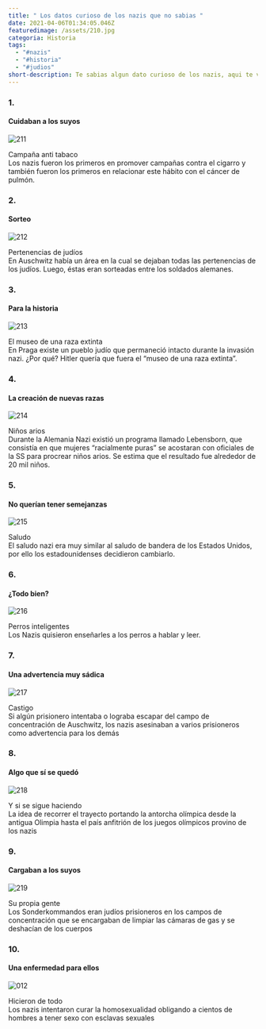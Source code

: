 ```yaml
---
title: " Los datos curioso de los nazis que no sabias "
date: 2021-04-06T01:34:05.046Z
featuredimage: /assets/210.jpg
categoria: Historia
tags:
  - "#nazis"
  - "#historia"
  - "#judios"
short-description: Te sabias algun dato curioso de los nazis, aqui te van 10
---
```

### 1.

#### Cuidaban a los suyos 

![211](/assets/211.png "211")

Campaña anti tabaco<br/>
Los nazis fueron los primeros en promover campañas contra el cigarro y también fueron los primeros en relacionar este hábito con el cáncer de pulmón.

### 2.

#### Sorteo 

![212](/assets/212.jpg "212")

Pertenencias de judíos<br/>
En Auschwitz había un área en la cual se dejaban todas las pertenencias de los judíos. Luego, éstas eran sorteadas entre los soldados alemanes.

### 3.

#### Para la historia 

![213](/assets/213.jpg "213")

El museo de una raza extinta<br/>
En Praga existe un pueblo judío que permaneció intacto durante la invasión nazi. ¿Por qué? Hitler quería que fuera el “museo de una raza extinta”.

### 4.

#### La creación de nuevas razas 

![214](/assets/214.jpg "214")

Niños arios<br/>
Durante la Alemania Nazi existió un programa llamado Lebensborn, que consistía en que mujeres “racialmente puras” se acostaran con oficiales de la SS para procrear niños arios. Se estima que el resultado fue alrededor de 20 mil niños.

### 5.

#### No querían tener semejanzas 

![215](/assets/215.jpg "215")

Saludo<br/>
El saludo nazi era muy similar al saludo de bandera de los Estados Unidos, por ello los estadounidenses decidieron cambiarlo.

### 6.

#### ¿Todo bien?

![216](/assets/216.jpg "216")

Perros inteligentes<br/>
Los Nazis quisieron enseñarles a los perros a hablar y leer.

### 7.

#### Una advertencia muy sádica 

![217](/assets/217.jpg "217")

Castigo <br/>
Si algún prisionero intentaba o lograba escapar del campo de concentración de Auschwitz, los nazis asesinaban a varios prisioneros como advertencia para los demás

### 8.

#### Algo que sí se quedó 

![218](/assets/218.jpg "218")

Y si se sigue haciendo <br/>
La idea de recorrer el trayecto portando la antorcha olímpica desde la antigua Olimpia hasta el país anfitrión de los juegos olímpicos provino de los nazis

### 9.

#### Cargaban a los suyos 

![219](/assets/219.jpg "219")

Su propia gente <br/>
Los Sonderkommandos eran judíos prisioneros en los campos de concentración que se encargaban de limpiar las cámaras de gas y se deshacían de los cuerpos



### 10.

#### Una enfermedad para ellos 

![012](/assets/012.jpg "012")

Hicieron de todo <br/>
Los nazis intentaron curar la homosexualidad obligando a cientos de hombres a tener sexo con esclavas sexuales